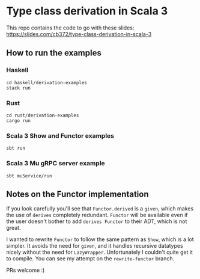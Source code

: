 # Type class derivation in Scala 3

This repo contains the code to go with these slides: https://slides.com/cb372/type-class-derivation-in-scala-3

## How to run the examples

### Haskell

```
cd haskell/derivation-examples
stack run
```

### Rust

```
cd rust/derivation-examples
cargo run
```

### Scala 3 Show and Functor examples

```
sbt run
```

### Scala 3 Mu gRPC server example

```
sbt muService/run
```


## Notes on the Functor implementation

If you look carefully you'll see that `Functor.derived` is a `given`, which makes the use of `derives` completely redundant. `Functor` will be available even if the user doesn't bother to add `derives Functor` to their ADT, which is not great.

I wanted to rewrite `Functor` to follow the same pattern as `Show`, which is a lot simpler. It avoids the need for `given`, and it handles recursive datatypes nicely without the need for `LazyWrapper`. Unfortunately I couldn't quite get it to compile. You can see my attempt on the `rewrite-functor` branch.

PRs welcome :)
